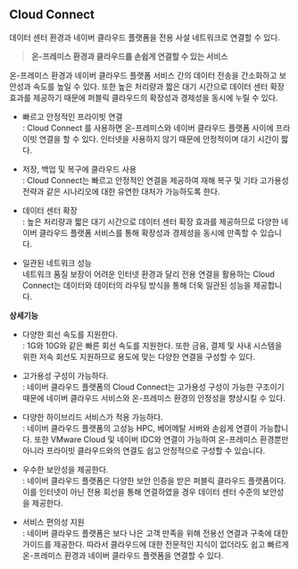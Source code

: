 ## Cloud Connect

데이터 센터 환경과 네이버 클라우드 플랫폼을 전용 사설 네트워크로 연결할 수 있다.

> **온-프레미스 환경과 클라우드를 손쉽게 연결할 수 있는 서비스**

온-프레미스 환경과 네이버 클라우드 플랫폼 서비스 간의 데이터 전송을 간소화하고 보안성과 속도를 높일 수 있다. 또한 높은 처리량과 짧은 대기 시간으로 데이터 센터 확장 효과를 제공하기 때문에 퍼블릭 클라우드의 확장성과 경제성을 동시에 누릴 수 있다.

- 빠르고 안정적인 프라이빗 연결<br>
: Cloud Connect 를 사용하면 온-프레미스와 네이버 클라우드 플랫폼 사이에 프라이빗 연결을 할 수 있다. 인터넷을 사용하지 않기 때문에 안정적이며 대기 시간이 짧다.

- 저장, 백업 및 복구에 클라우드 사용<br>
: Cloud Connect는 빠르고 안정적인 연결을 제공하여 재해 복구 및 기타 고가용성 전략과 같은 시나리오에 대한 유연한 대처가 가능하도록 한다.

- 데이터 센터 확장<br>
: 높은 처리량과 짧은 대기 시간으로 데이터 센터 확장 효과를 제공하므로 다양한 네이버 클라우드 플랫폼 서비스를 통해 확장성과 경제성을 동시에 만족할 수 있습니다.

- 일관된 네트워크 성능<br>
네트워크 품질 보장이 어려운 인터넷 환경과 달리 전용 연결을 활용하는 Cloud Connect는 데이터와 데이터의 라우팅 방식을 통해 더욱 일관된 성능을 제공합니다.

**상세기능**

- 다양한 회선 속도를 지원한다.<br>
: 1G와 10G와 같은 빠른 회선 속도를 지원한다. 또한 금융, 결제 및 사내 시스템을 위한 저속 회선도 지원하므로 용도에 맞는 다양한 연결을 구성할 수 있다.

- 고가용성 구성이 가능하다.<br>
: 네이버 클라우드 플랫폼의 Cloud Connect는 고가용성 구성이 가능한 구조이기 때문에 네이버 클라우드 서비스와 온-프레미스 환경의 안정성을 향상시킬 수 있다.
 
- 다양한 하이브리드 서비스가 적용 가능하다.<br>
: 네이버 클라우드 플랫폼의 고성능 HPC, 베어메탈 서버와 손쉽게 연결이 가능합니다. 또한 VMware Cloud 및 네이버 IDC와 연결이 가능하여 온-프레미스 환경뿐만 아니라 프라이빗 클라우드와의 연결도 쉽고 안정적으로 구성할 수 있습니다.

- 우수한 보안성을 제공한다.<br>
: 네이버 클라우드 플랫폼은 다양한 보안 인증을 받은 퍼블릭 클라우드 플랫폼이다. 이를 인터넷이 아닌 전용 회선을 통해 연결하였을 경우 데이터 센터 수준의 보안성을 제공한다.

- 서비스 편의성 지원<br>
: 네이버 클라우드 플랫폼은 보다 나은 고객 만족을 위해 전용선 연결과 구축에 대한 가이드를 제공한다. 따라서 클라우드에 대한 전문적인 지식이 없더라도 쉽고 빠르게 온-프레미스 환경과 네이버 클라우드 플랫폼을 연결할 수 있다.

